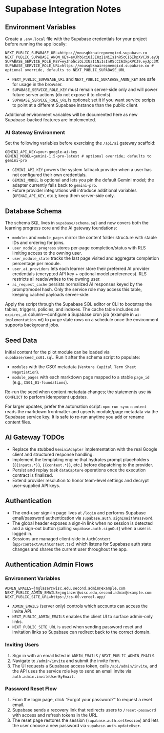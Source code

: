 # Supabase Integration Notes

## Environment Variables

Create a `.env.local` file with the Supabase credentials for your project before running the app locally:

```
NEXT_PUBLIC_SUPABASE_URL=https://mousqbknairepmemqicd.supabase.co
NEXT_PUBLIC_SUPABASE_ANON_KEY=eyJhbGciOiJIUzI1NiIsInR5cCI6IkpXVCJ9.eyJpc3MiOiJzdXBhYmFzZSIsInJlZiI6Im1vdXNxYmtuYWlyZXBtZW1xaWNkIiwicm9sZSI6ImFub24iLCJpYXQiOjE3NjA3NzgyNTksImV4cCI6MjA3NjM1NDI1OX0.M8lXdR3ndaMFoFBPwmsi5ESkvLfxXbC6zRZqh5OtSMc
SUPABASE_SERVICE_ROLE_KEY=eyJhbGciOiJIUzI1NiIsInR5cCI6IkpXVCJ9.eyJpc3MiOiJzdXBhYmFzZSIsInJlZiI6Im1vdXNxYmtuYWlyZXBtZW1xaWNkIiwicm9sZSI6InNlcnZpY2Vfcm9sZSIsImlhdCI6MTc2MDc3ODI1OSwiZXhwIjoyMDc2MzU0MjU5fQ.FdCYgUnEqNthh8V9UTY4VDDgPbbv95NrIkRrPv0IjYg
SUPABASE_SERVICE_ROLE_URL=https://mousqbknairepmemqicd.supabase.co # optional override, defaults to NEXT_PUBLIC_SUPABASE_URL
```

- `NEXT_PUBLIC_SUPABASE_URL` and `NEXT_PUBLIC_SUPABASE_ANON_KEY` are safe for usage in the browser.
- `SUPABASE_SERVICE_ROLE_KEY` must remain server-side only and will power future server actions (do not expose it to clients).
- `SUPABASE_SERVICE_ROLE_URL` is optional; set it if you want service scripts to point at a different Supabase instance than the public client.

Additional environment variables will be documented here as new Supabase-backed features are implemented.

### AI Gateway Environment

Set the following variables before exercising the `/api/ai` gateway scaffold:

```
GEMINI_API_KEY=your-google-ai-key
GEMINI_MODEL=gemini-1.5-pro-latest # optional override; defaults to gemini-pro
```

- `GEMINI_API_KEY` powers the system fallback provider when a user has not configured their own credentials.
- `GEMINI_MODEL` is optional and lets you pin the default Gemini model; the adapter currently falls back to `gemini-pro`.
- Future provider integrations will introduce additional variables (`OPENAI_API_KEY`, etc.); keep them server-side only.

## Database Schema

The schema SQL lives in `supabase/schema.sql` and now covers both the learning progress core and the AI gateway foundations:

- `modules` and `module_pages` mirror the content folder structure with stable IDs and ordering for joins.
- `user_module_progress` stores per-page completion/status with RLS limiting access to the owning user.
- `user_module_state` tracks the last page visited and aggregate completion percentage per module.
- `user_ai_providers` lets each learner store their preferred AI provider credentials (encrypted API key + optional model preferences). RLS restricts all reads/writes to the owning user.
- `ai_request_cache` persists normalized AI responses keyed by the prompt/model hash. Only the service role may access this table, keeping cached payloads server-side.

Apply the script through the Supabase SQL editor or CLI to bootstrap the tables, triggers, policies, and indexes. The cache table includes an `expires_at` column—configure a Supabase cron job (example in `ai-implementation.md`) to purge stale rows on a schedule once the environment supports background jobs.

## Seed Data

Initial content for the pilot module can be loaded via `supabase/seed_cs01.sql`. Run it after the schema script to populate:

- `modules` with the CS01 metadata (`Venture Capital Term Sheet Negotiation`).
- `module_pages` with each markdown page mapped to a stable `page_id` (e.g., `CS01_01-foundations`).

Re-run the seed when content metadata changes; the statements use `ON CONFLICT` to perform idempotent updates.

For larger updates, prefer the automation script: `npm run sync:content` reads the markdown frontmatter and upserts module/page metadata via the Supabase service key. It is safe to re-run anytime you add or rename content files.

## AI Gateway TODOs

- Replace the stubbed `GeminiAdapter` implementation with the real Google client and structured response handling.
- Implement the templating engine that hydrates prompt placeholders (`{{inputs.*}}`, `{{context.*}}`, etc.) before dispatching to the provider.
- Persist and replay task `dataCapture` operations once the execution contract is finalized.
- Extend provider resolution to honor team-level settings and decrypt user-supplied API keys.

## Authentication

- The end-user sign-in page lives at `/login` and performs Supabase email/password authentication via `supabase.auth.signInWithPassword`.
- The global header exposes a sign-in link when no session is detected and a sign-out button (calling `supabase.auth.signOut`) when a user is logged in.
- Sessions are managed client-side in `AuthContext` (`app/context/AuthContext.tsx`) which listens for Supabase auth state changes and shares the current user throughout the app.

## Authentication Admin Flows

### Environment Variables

```
ADMIN_EMAILS=jmglazer@wisc.edu,second.admin@example.com
NEXT_PUBLIC_ADMIN_EMAILS=jmglazer@wisc.edu,second.admin@example.com
NEXT_PUBLIC_SITE_URL=https://cs-00.vercel.app/
```

- `ADMIN_EMAILS` (server only) controls which accounts can access the invite API.
- `NEXT_PUBLIC_ADMIN_EMAILS` enables the client UI to surface admin-only links.
- `NEXT_PUBLIC_SITE_URL` is used when sending password reset and invitation links so Supabase can redirect back to the correct domain.

### Inviting Users

1. Sign in with an email listed in `ADMIN_EMAILS` / `NEXT_PUBLIC_ADMIN_EMAILS`.
2. Navigate to `/admin/invite` and submit the invite form.
3. The UI requests a Supabase access token, calls `/api/admin/invite`, and the API uses the service role key to send an email invite via `auth.admin.inviteUserByEmail`.

### Password Reset Flow

1. From the login page, click “Forgot your password?” to request a reset email.
2. Supabase sends a recovery link that redirects users to `/reset-password` with access and refresh tokens in the URL.
3. The reset page restores the session (`supabase.auth.setSession`) and lets the user choose a new password via `supabase.auth.updateUser`.
